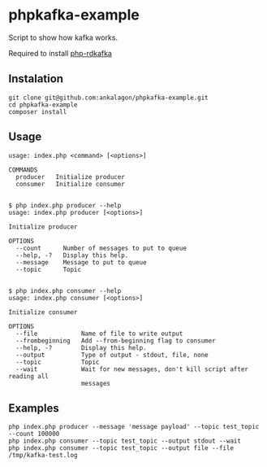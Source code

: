 # phpkafka-example
Script to show how kafka works.

Required to install [php-rdkafka](https://github.com/arnaud-lb/php-rdkafka)

Instalation
------------
```
git clone git@github.com:ankalagon/phpkafka-example.git
cd phpkafka-example
composer install
```

Usage
------------
```
usage: index.php <command> [<options>]

COMMANDS
  producer   Initialize producer
  consumer   Initialize consumer


$ php index.php producer --help
usage: index.php producer [<options>]

Initialize producer

OPTIONS
  --count      Number of messages to put to queue
  --help, -?   Display this help.
  --message    Message to put to queue
  --topic      Topic


$ php index.php consumer --help
usage: index.php consumer [<options>]

Initialize consumer

OPTIONS
  --file            Name of file to write output
  --frombeginning   Add --from-beginning flag to consumer
  --help, -?        Display this help.
  --output          Type of output - stdout, file, none
  --topic           Topic
  --wait            Wait for new messages, don't kill script after reading all
                    messages
```

Examples
-------------
```
php index.php producer --message 'message payload' --topic test_topic  --count 100000
php index.php consumer --topic test_topic --output stdout --wait
php index.php consumer --topic test_topic --output file --file /tmp/kafka-test.log
```
